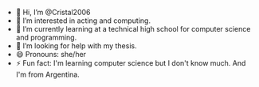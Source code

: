 - 👋 Hi, I’m @Cristal2006
- 👀 I’m interested in acting and computing.
- 🌱 I’m currently learning at a technical high school for computer science and programming.
- 💞️ I’m looking for help with my thesis.
- 😄 Pronouns: she/her
- ⚡ Fun fact: I'm learning computer science but I don't know much. And I'm from Argentina.

<!---
Cristal2006/Cristal2006 is a ✨ special ✨ repository because its `README.md` (this file) appears on your GitHub profile.
You can click the Preview link to take a look at your changes.
--->
